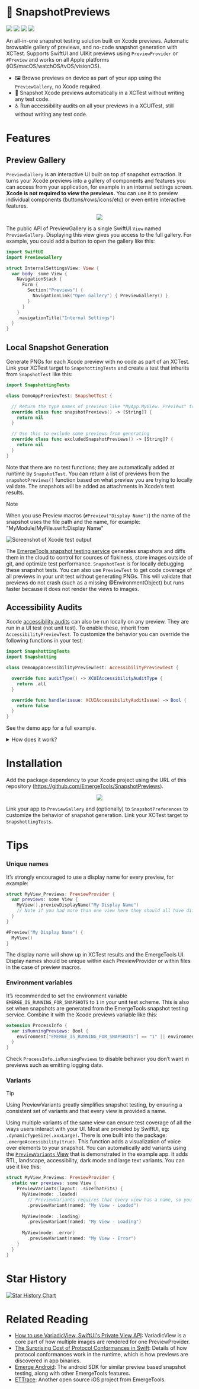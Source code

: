 # 📸 SnapshotPreviews

[![](https://img.shields.io/endpoint?url=https%3A%2F%2Fswiftpackageindex.com%2Fapi%2Fpackages%2FEmergeTools%2FSnapshotPreviews%2Fbadge%3Ftype%3Dswift-versions)](https://swiftpackageindex.com/EmergeTools/SnapshotPreviews)
[![](https://img.shields.io/endpoint?url=https%3A%2F%2Fswiftpackageindex.com%2Fapi%2Fpackages%2FEmergeTools%2FSnapshotPreviews%2Fbadge%3Ftype%3Dplatforms)](https://swiftpackageindex.com/EmergeTools/SnapshotPreviews)
[![](https://img.shields.io/badge/dynamic/json?url=https%3A%2F%2Fwww.emergetools.com%2Fapi%2Fv2%2Fpublic_new_build%3FexampleId%3Dsnapshotpreviews-ios.PreviewGallery%26platform%3Dios%26badgeOption%3Dversion_and_max_install_size%26buildType%3Drelease&query=$.badgeMetadata&label=PreviewGallery&logo=apple)](https://www.emergetools.com/app/example/ios/snapshotpreviews-ios.PreviewGallery/release?utm_campaign=badge-data)
[![](https://img.shields.io/badge/dynamic/json?url=https%3A%2F%2Fwww.emergetools.com%2Fapi%2Fv2%2Fpublic_new_build%3FexampleId%3Dsnapshotpreviews-ios.SnapshottingTests%26platform%3Dios%26badgeOption%3Dversion_and_max_install_size%26buildType%3Drelease&query=$.badgeMetadata&label=SnapshottingTests&logo=apple)](https://www.emergetools.com/app/example/ios/snapshotpreviews-ios.SnapshottingTests/release?utm_campaign=badge-data)

An all-in-one snapshot testing solution built on Xcode previews. Automatic browsable gallery of previews, and no-code snapshot generation with XCTest. Supports SwiftUI and UIKit previews using `PreviewProvider` or `#Preview` and works on all Apple platforms (iOS/macOS/watchOS/tvOS/visionOS).

- 🖼️ Browse previews on device as part of your app using the `PreviewGallery`, no Xcode required.
- 📸 Snapshot Xcode previews automatically in a XCTest without writing any test code.
- ♿ Run accessibility audits on all your previews in a XCUITest, still without writing any test code.

# Features

## Preview Gallery

`PreviewGallery` is an interactive UI built on top of snapshot extraction. It turns your Xcode previews into a gallery of components and features you can access from your application, for example in an internal settings screen. **Xcode is not required to view the previews.** You can use it to preview individual components (buttons/rows/icons/etc) or even entire interactive features.

<p align="center">
  <img src="https://raw.githubusercontent.com/EmergeTools/SnapshotPreviews/master/images/image1.png" />
</p>

The public API of PreviewGallery is a single SwiftUI `View` named `PreviewGallery`. Displaying this view gives you access to the full gallery. For example, you could add a button to open the gallery like this:

```swift
import SwiftUI
import PreviewGallery

struct InternalSettingsView: View {
  var body: some View {
    NavigationStack {
      Form {
        Section("Previews") {
          NavigationLink("Open Gallery") { PreviewGallery() }
        }
      }
    }
    .navigationTitle("Internal Settings")
  }
}
```

## Local Snapshot Generation

Generate PNGs for each Xcode preview with no code as part of an XCTest. Link your XCTest target to `SnapshottingTests` and create a test that inherits from `SnapshotTest` like this:

```swift
import SnapshottingTests

class DemoAppPreviewTest: SnapshotTest {

  // Return the type names of previews like "MyApp.MyView._Previews" to selectively render only some previews
  override class func snapshotPreviews() -> [String]? {
    return nil
  }

  // Use this to exclude some previews from generating
  override class func excludedSnapshotPreviews() -> [String]? {
    return nil
  }
}
```

Note that there are no test functions; they are automatically added at runtime by `SnapshotTest`. You can return a list of previews from the `snapshotPreviews()` function based on what preview you are trying to locally validate. The snapshots will be added as attachments in Xcode’s test results.

> [!NOTE]
> When you use Preview macros (`#Preview("Display Name")`) the name of the snapshot uses the file path and the name, for example: "MyModule/MyFile.swift:Display Name"

![Screenshot of Xcode test output](https://raw.githubusercontent.com/EmergeTools/SnapshotPreviews/master/images/testOutput.png)

The [EmergeTools snapshot testing service](https://docs.emergetools.com/docs/snapshot-testing) generates snapshots and diffs them in the cloud to control for sources of flakiness, store images outside of git, and optimize test performance. `SnapshotTest` is for locally debugging these snapshot tests. You can also use `PreviewTest` to get code coverage of all previews in your unit test without generating PNGs. This will validate that previews do not crash (such as a missing @EnvironmentObject) but runs faster because it does not render the views to images.

## Accessibility Audits

Xcode [accessibility audits](https://developer.apple.com/documentation/xctest/xcuiapplication/4191487-performaccessibilityaudit) can also be run locally on any preview. They are run in a UI test (not unit test). To enable these, inherit from `AccessibilityPreviewTest`. To customize the behavior you can override the following functions in your test:

```swift
import SnapshottingTests
import Snapshotting

class DemoAppAccessibilityPreviewTest: AccessibilityPreviewTest {

  override func auditType() -> XCUIAccessibilityAuditType {
    return .all
  }

  override func handle(issue: XCUIAccessibilityAuditIssue) -> Bool {
    return false
  }
}
```

See the demo app for a full example.

<details>
  <summary>How does it work?</summary>

  The XCTest dynamically inserts test functions by creating functions using the Objective-C runtime and overriding XCTest’s `testInvocations` function.

  Previews are discovered in the binary by parsing the `__swift5_proto` Mach-O section to see what types conform to `PreviewProvider` (and similar protocols generated by the #Preview macro). Details of how this works in the Swift runtime can be found in our [blog post](https://www.emergetools.com/blog/posts/SwiftProtocolConformance).
</details>

# Installation

Add the package dependency to your Xcode project using the URL of this repository (https://github.com/EmergeTools/SnapshotPreviews).

<p align="center">
  <img src="https://raw.githubusercontent.com/EmergeTools/SnapshotPreviews/master/images/image2.png" />
</p>

Link your app to `PreviewGallery` and (optionally) to `SnapshotPreferences` to customize the behavior of snapshot generation.
Link your XCTest target to `SnapshottingTests`.

# Tips

### Unique names

It’s strongly encouraged to use a display name for every preview, for example:

```swift
struct MyView_Previews: PreviewProvider {
  var previews: some View {
    MyView().previewDisplayName("My Display Name")
    // Note if you had more than one view here they should all have different display names.
  }
}

#Preview("My Display Name") {
  MyView()
}
```

The display name will show up in XCTest results and the EmergeTools UI. Display names should be unique within each PreviewProvider or within files in the case of preview macros.

### Environment variables

It’s recommended to set the environment variable `EMERGE_IS_RUNNING_FOR_SNAPSHOTS` to `1` in your unit test scheme. This is also set when snapshots are generated from the EmergeTools snapshot testing service. Combine it with the Xcode previews variable like this:

```swift
extension ProcessInfo {
  var isRunningPreviews: Bool {
    environment["EMERGE_IS_RUNNING_FOR_SNAPSHOTS"] == "1" || environment["XCODE_RUNNING_FOR_PREVIEWS"] == "1"
  }
}
```

Check `ProcessInfo.isRunningPeviews` to disable behavior you don’t want in previews such as emitting logging data.

### Variants

> [!TIP]
> Using PreviewVariants greatly simplifies snapshot testing, by ensuring a consistent set of variants and that every view is provided a name.

Using multiple variants of the same view can ensure test coverage of all the ways users interact with your UI. Most are provided by SwiftUI, eg: `.dynamicTypeSize(.xxxLarge)`. There is one built into the package: `.emergeAccessibility(true)`. This function adds a visualization of voice over elements to your snapshot. You can automatically add variants using the [`PreviewVariants` View](https://github.com/EmergeTools/SnapshotPreviews/blob/main/Examples/DemoApp/DemoApp/TestViews/PreviewVariants.swift) that is demonstrated in the example app. It adds RTL, landscape, accessibility, dark mode and large text variants. You can use it like this:

```swift
struct MyView_Previews: PreviewProvider {
  static var previews: some View {
    PreviewVariants(layout: .sizeThatFits) {
      MyView(mode: .loaded)
        // PreviewVariants requires that every view has a name, so you can’t create one without a display name
        .previewVariant(named: "My View - Loaded")
      
      MyView(mode: .loading)
        .previewVariant(named: "My View - Loading")
      
      MyView(mode: .error)
        .previewVariant(named: "My View - Error")
    }
  }
}
```

# Star History

[![Star History Chart](https://api.star-history.com/svg?repos=EmergeTools/SnapshotPreviews&type=Date)](https://star-history.com/#EmergeTools/SnapshotPreviews&Date)

# Related Reading
- [How to use VariadicView, SwiftUI's Private View API](https://www.emergetools.com/blog/posts/how-to-use-variadic-view): VariadicView is a core part of how multiple images are rendered for one PreviewProvider.
- [The Surprising Cost of Protocol Conformances in Swift](https://www.emergetools.com/blog/posts/SwiftProtocolConformance): Details of how protocol conformances work in the runtime, which is how previews are discovered in app binaries.
- [Emerge Android](https://github.com/EmergeTools/emerge-android): The android SDK for similar preview based snapshot testing, along with other EmergeTools features.
- [ETTrace](https://github.com/EmergeTools/ETTrace): Another open source iOS project from EmergeTools.
